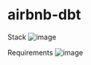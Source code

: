 # airbnb-dbt

Stack
![image](https://github.com/user-attachments/assets/1d38c5a4-e462-4c93-a28e-2f0ea5047ff0)

Requirements
![image](https://github.com/user-attachments/assets/69ed6f90-accf-48d5-8b37-c360372e6194)
